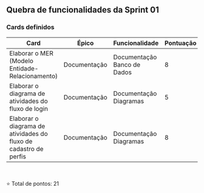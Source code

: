 ## Quebra de funcionalidades da Sprint 01

### Cards definidos

| **Card**                                                         | **Épico**    | **Funcionalidade**          | **Pontuação** |
|------------------------------------------------------------------|--------------|-----------------------------|---------------|
| Elaborar o MER (Modelo Entidade-Relacionamento)                  | Documentação | Documentação Banco de Dados | 8             |
| Elaborar o diagrama de atividades do fluxo de login              | Documentação | Documentação Diagramas      | 5             |
| Elaborar o diagrama de atividades do fluxo de cadastro de perfis | Documentação | Documentação Diagramas      | 8             |


<br>

⭐ Total de pontos: 21